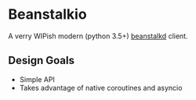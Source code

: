 # Beanstalkio
A verry WIPish modern (python 3.5+) [beanstalkd](https://beanstalkd.github.io/) client.

## Design Goals
* Simple API
* Takes advantage of native coroutines and asyncio
